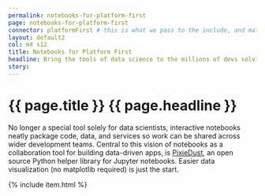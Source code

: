 ```yaml
---
permalink: notebooks-for-platform-first
page: notebooks-for-platform-first
connector: platformFirst # this is what we pass to the include, and matches the strategy collection
layout: default2
col: m4 s12
title: Notebooks for Platform First
headline: Bring the tools of data science to the millions of devs solving data problems.
story: 
---
```


# <span>{{ page.title }}</span> {{ page.headline }}

No longer a special tool solely for data scientists, interactive notebooks neatly package code, data, and services so work can be shared across wider development teams. Central to this vision of notebooks as a collaboration tool for building data-driven apps, is [PixieDust](https://github.com/ibm-watson-data-lab/pixiedust), an open source Python helper library for Jupyter notebooks. Easier data visualization (no matplotlib required) is just the start.

{% include item.html %}